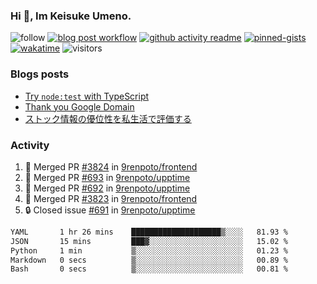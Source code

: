 ### Hi 👋, Im Keisuke Umeno.

<!--
**9renpoto/9renpoto** is a ✨ _special_ ✨ repository because its `README.md` (this file) appears on your GitHub profile.

Here are some ideas to get you started:

- 🔭 I’m currently working on ...
- 🌱 I’m currently learning ...
- 👯 I’m looking to collaborate on ...
- 🤔 I’m looking for help with ...
- 💬 Ask me about ...
- 📫 How to reach me: ...
- 😄 Pronouns: ...
- ⚡ Fun fact: ...
-->

![follow](https://img.shields.io/github/followers/9renpoto?label=Follow&style=social)
[![blog post workflow](https://github.com/9renpoto/9renpoto/actions/workflows/blog.yml/badge.svg)](https://github.com/9renpoto/9renpoto/actions/workflows/blog.yml)
[![github activity readme](https://github.com/9renpoto/9renpoto/actions/workflows/activity.yml/badge.svg)](https://github.com/9renpoto/9renpoto/actions/workflows/activity.yml)
[![pinned-gists](https://github.com/9renpoto/9renpoto/actions/workflows/pin-gist.yml/badge.svg)](https://github.com/9renpoto/9renpoto/actions/workflows/pin-gist.yml)
[![wakatime](https://github.com/9renpoto/9renpoto/actions/workflows/waka-readme-status.yml/badge.svg)](https://github.com/9renpoto/9renpoto/actions/workflows/waka-readme-status.yml)
![visitors](https://komarev.com/ghpvc/?username=9renpoto&label=Profile%20views&color=0e75b6&style=flat)

### Blogs posts

<!-- BLOG-POST-LIST:START -->
- [Try `node:test` with TypeScript](https://9renpoto.win/entry/2023/07/23/node-test-runner)
- [Thank you Google Domain](https://9renpoto.win/entry/2023/07/08/new-domain)
- [ストック情報の優位性を私生活で評価する](https://9renpoto.win/entry/2023/05/28/stock)
<!-- BLOG-POST-LIST:END -->

### Activity

<!--START_SECTION:activity-->
1. 🎉 Merged PR [#3824](https://github.com/9renpoto/frontend/pull/3824) in [9renpoto/frontend](https://github.com/9renpoto/frontend)
2. 🎉 Merged PR [#693](https://github.com/9renpoto/upptime/pull/693) in [9renpoto/upptime](https://github.com/9renpoto/upptime)
3. 🎉 Merged PR [#692](https://github.com/9renpoto/upptime/pull/692) in [9renpoto/upptime](https://github.com/9renpoto/upptime)
4. 🎉 Merged PR [#3823](https://github.com/9renpoto/frontend/pull/3823) in [9renpoto/frontend](https://github.com/9renpoto/frontend)
5. 🔒 Closed issue [#691](https://github.com/9renpoto/upptime/issues/691) in [9renpoto/upptime](https://github.com/9renpoto/upptime)
<!--END_SECTION:activity-->

<!--START_SECTION:waka-->

```txt
YAML       1 hr 26 mins    ████████████████████▒░░░░   81.93 %
JSON       15 mins         ███▓░░░░░░░░░░░░░░░░░░░░░   15.02 %
Python     1 min           ▒░░░░░░░░░░░░░░░░░░░░░░░░   01.23 %
Markdown   0 secs          ▒░░░░░░░░░░░░░░░░░░░░░░░░   00.89 %
Bash       0 secs          ▒░░░░░░░░░░░░░░░░░░░░░░░░   00.81 %
```

<!--END_SECTION:waka-->
